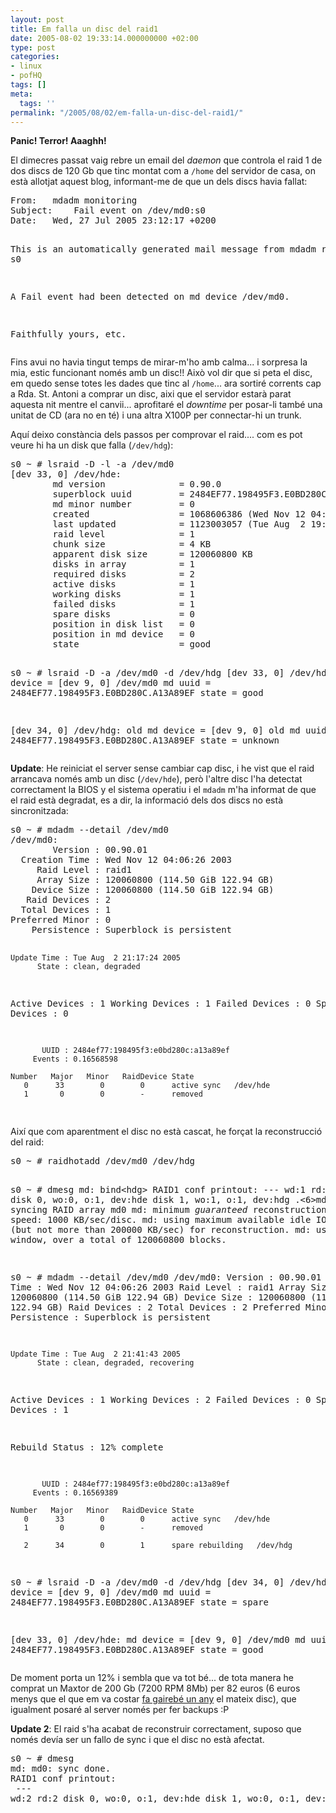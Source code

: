 ```yaml
---
layout: post
title: Em falla un disc del raid1
date: 2005-08-02 19:33:14.000000000 +02:00
type: post
categories:
- linux
- pofHQ
tags: []
meta:
  tags: ''
permalink: "/2005/08/02/em-falla-un-disc-del-raid1/"
---
```

<p><strong>Panic! Terror! Aaaghh!</strong></p>
<p>El dimecres passat vaig rebre un email del <em>daemon</em> que controla el raid 1 de dos discs de 120 Gb que tinc montat com a <code>/home</code> del servidor de casa, on està allotjat aquest blog, informant-me de que un dels discs havia fallat:</p>
<pre>
From: 	mdadm monitoring
Subject: 	Fail event on /dev/md0:s0
Date: 	Wed, 27 Jul 2005 23:12:17 +0200

This is an automatically generated mail message from mdadm
running on s0

A Fail event had been detected on md device /dev/md0.


Faithfully yours, etc.
</pre>
<p>Fins avui no havia tingut temps de mirar-m'ho amb calma... i sorpresa la mia, estic funcionant només amb un disc!! Això vol dir que si peta el disc, em quedo sense totes les dades que tinc al <code>/home</code>...  ara sortiré corrents cap a Rda. St. Antoni a comprar un disc, aixi que el servidor estarà parat aquesta nit mentre el canvii... aprofitaré el <em>downtime</em> per posar-li també una unitat de CD (ara no en té) i una altra X100P per connectar-hi un trunk.</p>
<p>Aquí deixo constància dels passos per comprovar el raid.... com es pot veure hi ha un disk que falla (<code>/dev/hdg</code>):</p>
<pre>
s0 ~ # lsraid -D -l -a /dev/md0
[dev 33, 0] /dev/hde:
        md version              = 0.90.0
        superblock uuid         = 2484EF77.198495F3.E0BD280C.A13A89EF
        md minor number         = 0
        created                 = 1068606386 (Wed Nov 12 04:06:26 2003)
        last updated            = 1123003057 (Tue Aug  2 19:17:37 2005)
        raid level              = 1
        chunk size              = 4 KB
        apparent disk size      = 120060800 KB
        disks in array          = 1
        required disks          = 2
        active disks            = 1
        working disks           = 1
        failed disks            = 1
        spare disks             = 0
        position in disk list   = 0
        position in md device   = 0
        state                   = good

s0 ~ # lsraid -D -a /dev/md0 -d /dev/hdg
[dev 33, 0] /dev/hde:
        md device       = [dev 9, 0] /dev/md0
        md uuid         = 2484EF77.198495F3.E0BD280C.A13A89EF
        state           = good

[dev 34, 0] /dev/hdg:
        old md device   = [dev 9, 0]
        old md uuid     = 2484EF77.198495F3.E0BD280C.A13A89EF
        state           = unknown
</pre>
<p><!--more--></p>
<p><strong>Update</strong>: He reiniciat el server sense cambiar cap disc, i he vist que el raid arrancava només amb un disc (<code>/dev/hde</code>), però l'altre disc l'ha detectat correctament la BIOS y el sistema operatiu i el <code>mdadm</code> m'ha informat de que el raid està degradat, es a dir, la informació dels dos discs no està sincronitzada:</p>
<pre>
s0 ~ # mdadm --detail /dev/md0
/dev/md0:
        Version : 00.90.01
  Creation Time : Wed Nov 12 04:06:26 2003
     Raid Level : raid1
     Array Size : 120060800 (114.50 GiB 122.94 GB)
    Device Size : 120060800 (114.50 GiB 122.94 GB)
   Raid Devices : 2
  Total Devices : 1
Preferred Minor : 0
    Persistence : Superblock is persistent

    Update Time : Tue Aug  2 21:17:24 2005
          State : clean, degraded
 Active Devices : 1
Working Devices : 1
 Failed Devices : 0
  Spare Devices : 0

           UUID : 2484ef77:198495f3:e0bd280c:a13a89ef
         Events : 0.16568598

    Number   Major   Minor   RaidDevice State
       0      33        0        0      active sync   /dev/hde
       1       0        0        -      removed
</pre>
<p>Així que com aparentment el disc no està cascat, he forçat la reconstrucció del raid:</p>
<pre>
s0 ~ # raidhotadd /dev/md0 /dev/hdg

s0 ~ # dmesg
md: bind&lt;hdg&gt;
RAID1 conf printout:
 --- wd:1 rd:2
 disk 0, wo:0, o:1, dev:hde
 disk 1, wo:1, o:1, dev:hdg
.&lt;6&gt;md: syncing RAID array md0
md: minimum _guaranteed_ reconstruction speed: 1000 KB/sec/disc.
md: using maximum available idle IO bandwith (but not more than 200000 KB/sec)
 for reconstruction.
md: using 128k window, over a total of 120060800 blocks.

s0 ~ # mdadm --detail /dev/md0
/dev/md0:
        Version : 00.90.01
  Creation Time : Wed Nov 12 04:06:26 2003
     Raid Level : raid1
     Array Size : 120060800 (114.50 GiB 122.94 GB)
    Device Size : 120060800 (114.50 GiB 122.94 GB)
   Raid Devices : 2
  Total Devices : 2
Preferred Minor : 0
    Persistence : Superblock is persistent

    Update Time : Tue Aug  2 21:41:43 2005
          State : clean, degraded, recovering
 Active Devices : 1
Working Devices : 2
 Failed Devices : 0
  Spare Devices : 1

 Rebuild Status : 12% complete

           UUID : 2484ef77:198495f3:e0bd280c:a13a89ef
         Events : 0.16569389

    Number   Major   Minor   RaidDevice State
       0      33        0        0      active sync   /dev/hde
       1       0        0        -      removed

       2      34        0        1      spare rebuilding   /dev/hdg

s0 ~ # lsraid -D -a /dev/md0 -d /dev/hdg
[dev 34, 0] /dev/hdg:
        md device       = [dev 9, 0] /dev/md0
        md uuid         = 2484EF77.198495F3.E0BD280C.A13A89EF
        state           = spare

[dev 33, 0] /dev/hde:
        md device       = [dev 9, 0] /dev/md0
        md uuid         = 2484EF77.198495F3.E0BD280C.A13A89EF
        state           = good
</pre>
<p>De moment porta un 12% i sembla que va tot bé... de tota manera he comprat un Maxtor de 200 Gb (7200 RPM 8Mb) per 82 euros (6 euros menys que el que em va costar <a href="/blog/2004/08/25/carcasa-per-a-hd-extern-usb/">fa gairebé un any</a> el mateix disc), que igualment posaré al server només per fer backups :P</p>
<p><strong>Update 2</strong>: El raid s'ha acabat de reconstruir correctament, suposo que només devía ser un fallo de sync i que el disc no està afectat.</p>
<pre>
s0 ~ # dmesg
md: md0: sync done.
RAID1 conf printout:
 ---
wd:2 rd:2 disk 0, wo:0, o:1, dev:hde disk 1, wo:0, o:1, dev:hdg s0 ~ # mdadm --detail /dev/md0 /dev/md0: Version : 00.90.01 Creation Time : Wed Nov 12 04:06:26 2003 Raid Level : raid1 Array Size : 120060800 (114.50 GiB 122.94 GB) Device Size : 120060800 (114.50 GiB 122.94 GB) Raid Devices : 2 Total Devices : 2 Preferred Minor : 0 Persistence : Superblock is persistent Update Time : Wed Aug 3 02:27:38 2005 State : clean Active Devices : 2 Working Devices : 2 Failed Devices : 0 Spare Devices : 0 UUID : 2484ef77:198495f3:e0bd280c:a13a89ef Events : 0.16578408 Number Major Minor RaidDevice State 0 33 0 0 active sync /dev/hde 1 34 0 1 active sync /dev/hdg s0 ~ # lsraid -D -l -a /dev/md0 [dev 33, 0] /dev/hde: md version = 0.90.0 superblock uuid = 2484EF77.198495F3.E0BD280C.A13A89EF md minor number = 0 created = 1068606386 (Wed Nov 12 04:06:26 2003) last updated = 1123028858 (Wed Aug 3 02:27:38 2005) raid level = 1 chunk size = 4 KB apparent disk size = 120060800 KB disks in array = 2 required disks = 2 active disks = 2 working disks = 2 failed disks = 0 spare disks = 0 position in disk list = 0 position in md device = 0 state = good [dev 34, 0] /dev/hdg: md version = 0.90.0 superblock uuid = 2484EF77.198495F3.E0BD280C.A13A89EF md minor number = 0 created = 1068606386 (Wed Nov 12 04:06:26 2003) last updated = 1123028928 (Wed Aug 3 02:28:48 2005) raid level = 1 chunk size = 4 KB apparent disk size = 120060800 KB disks in array = 2 required disks = 2 active disks = 2 working disks = 2 failed disks = 0 spare disks = 0 position in disk list = 1 position in md device = 1 state = good

